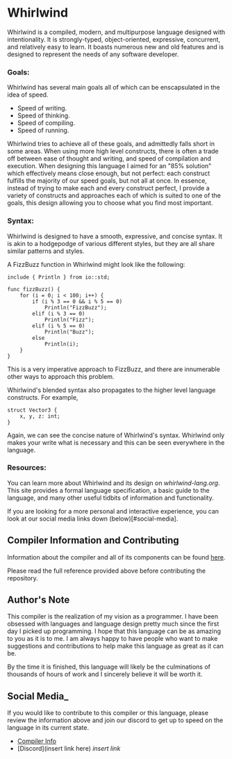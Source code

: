 # Whirlwind

Whirlwind is a compiled, modern, and multipurpose language designed with intentionality.
It is strongly-typed, object-oriented, expressive, concurrent, and relatively easy to learn.
It boasts numerous new and old features and is designed to represent the needs of any software developer.

### Goals:

Whirlwind has several main goals all of which can be enscapsulated in the idea of speed.

 * Speed of writing.
 * Speed of thinking.
 * Speed of compiling.
 * Speed of running.
 
Whirlwind tries to achieve all of these goals, and admittedly falls short in some areas.  When using more high level constructs,
there is often a trade off between ease of thought and writing, and speed of compilation and execution.  When designing this
language I aimed for an "85% solution" which effectively means close enough, but not perfect: each construct fulfills the majority of our speed goals, but not all at once.  In essence, instead of trying to make each and every construct perfect, I provide a variety of constructs and approaches each of which is suited to one of the goals, this design allowing you to choose what you find most important.

### Syntax:

Whirlwind is designed to have a smooth, expressive, and concise syntax.  It is akin to a hodgepodge of various different styles, but they are all share similar patterns and styles.

A FizzBuzz function in Whirlwind might look like the following:

    include { Println } from io::std;
    
    func fizzBuzz() {
        for (i = 0; i < 100; i++) {
            if (i % 3 == 0 && i % 5 == 0)
                Println("FizzBuzz");
            elif (i % 3 == 0)
                Println("Fizz");
            elif (i % 5 == 0)
                Println("Buzz");
            else
                Println(i);
        }
    }
    
This is a very imperative approach to FizzBuzz, and there are innumerable other ways to approach this problem.

Whirlwind's blended syntax also propagates to the higher level language constructs.  For example,

    struct Vector3 {
        x, y, z: int;
    }
    
Again, we can see the concise nature of Whirlwind's syntax.  Whirlwind only makes your write what is necessary and this can
be seen everywhere in the language.

### Resources:

You can learn more about Whirlwind and its design on *whirlwind-lang.org*.  This site provides a formal language specification, a
basic guide to the language, and many other useful tidbits of information and functionality.

If you are looking for a more personal and interactive experience, you can look at our social media links down (below)[#social-media].

## Compiler Information and Contributing <a name="compiler-info">

Information about the compiler and all of its
components can be found [here](https://github.com/ComedicChimera/Whirlwind/blob/master/Whirlwind/docs/compiler_info.md).

Please read the full reference provided above before contributing the
repository.

## Author's Note
This compiler is the realization of my vision as a programmer. I have been obsessed with languages
and language design pretty much since the first day I picked up programming. I hope that this language
can be as amazing to you as it is to me. I am always happy to have people who want to make
suggestions and contributions to help make this language as great as it can be.

By the time it is finished, this language will likely be the culminations of thousands of hours of work
and I sincerely believe it will be worth it.

## Social Media_<a name="social-media">

If you would like to contribute to this compiler or this language, please review the information above
and join our discord to get up to speed on the language in its current state.

 - [Compiler Info](#compiler-info)
 - [Discord](insert link here) *insert link*


